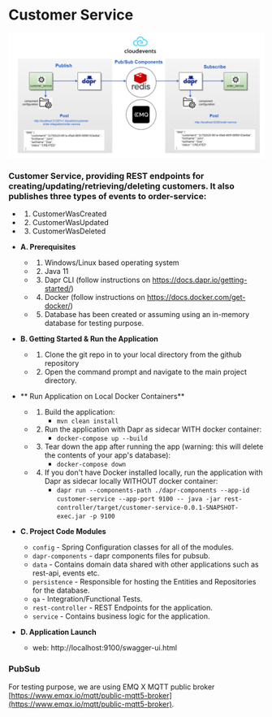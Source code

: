 # Customer Service

![customer-order.jpg](customer-order.jpg)

###  Customer Service, providing REST endpoints for creating/updating/retrieving/deleting customers. It also publishes three types of events to order-service:  
  * 1. CustomerWasCreated
  * 2. CustomerWasUpdated
  * 3. CustomerWasDeleted
  

* **A. Prerequisites**
   * 1. Windows/Linux based operating system
   * 2. Java 11 
   * 3. Dapr CLI (follow instructions on https://docs.dapr.io/getting-started/)
   * 4. Docker (follow instructions on https://docs.docker.com/get-docker/)
   * 5. Database has been created or assuming using an in-memory database for testing purpose.
  

* **B. Getting Started & Run the Application**
   * 1. Clone the git repo in to your local directory from the github repository
        
   * 2. Open the command prompt and navigate to the main project directory.


* ** Run Application on Local Docker Containers**

   * 1. Build the application:
        * `mvn clean install`

   * 2. Run the application with Dapr as sidecar WITH docker container:
        * `docker-compose up --build`

   * 3. Tear down the app after running the app (warning: this will delete the contents of your app's database):
        * `docker-compose down`

   * 4. If you don't have Docker installed locally, run the application with Dapr as sidecar locally WITHOUT docker container:
        * `dapr run --components-path ./dapr-components --app-id customer-service --app-port 9100 -- java -jar rest-controller/target/customer-service-0.0.1-SNAPSHOT-exec.jar -p 9100`
    

* **C. Project Code Modules**
    * `config` - Spring Configuration classes for all of the modules.
    * `dapr-components` - dapr components files for pubsub.
    * `data` - Contains domain data shared with other applications such as rest-api, events etc.
    * `persistence` - Responsible for hosting the Entities and Repositories for the database. 
    * `qa` - Integration/Functional Tests.
    * `rest-controller` - REST Endpoints for the application.
    * `service` - Contains business logic for the application.


* **D. Application Launch**
    * web: http://localhost:9100/swagger-ui.html


### PubSub

For testing purpose, we are using EMQ X MQTT public broker [https://www.emqx.io/mqtt/public-mqtt5-broker](https://www.emqx.io/mqtt/public-mqtt5-broker).

